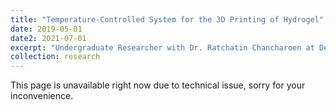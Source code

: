```yaml
---
title: "Temperature-Controlled System for the 3D Printing of Hydrogel"
date: 2019-05-01
date2: 2021-07-01
excerpt: "Undergraduate Researcher with Dr. Ratchatin Chancharoen at Department of Mechanical Engineering, Chulalongkorn University. This research project documents the evolution of my research on temperature-controlled 3D bioprinting systems in my undergraduate years. It culminates in the development of a user-friendly, cost-effective 3D bioprinter that addresses limitations in commercial models, allowing for versatile material printing.<br/><br/><img src='/images/research_images/1_1.gif'>"
collection: research
---
```

This page is unavailable right now due to technical issue, sorry for your inconvenience.